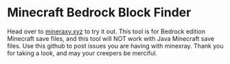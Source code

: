 # Minecraft Bedrock Block Finder
Head over to [mineraxy.xyz](https://minexray.xyz) to try it out.
This tool is for Bedrock edition Minecraft save files, and this
tool will NOT work with Java Minecraft save files.
Use this github to post issues you are having with minexray. Thank you for taking a look,
and may your creepers be merciful.
